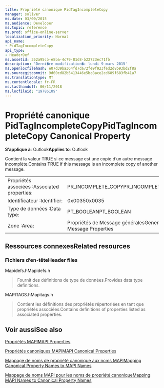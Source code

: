 ```yaml
---
title: Propriété canonique PidTagIncompleteCopy
manager: soliver
ms.date: 03/09/2015
ms.audience: Developer
ms.topic: reference
ms.prod: office-online-server
localization_priority: Normal
api_name:
- PidTagIncompleteCopy
api_type:
- HeaderDef
ms.assetid: 352a95cb-e8ba-4c79-81d8-b22723ec71fb
description: 'Derni�re modification�: lundi 9 mars 2015'
ms.openlocfilehash: e07d39ba364fd7da72fe9f923fed2d8b93bd2f8a
ms.sourcegitcommit: 9d60cd82b5413446e5bc8ace2cd689f683fb41a7
ms.translationtype: MT
ms.contentlocale: fr-FR
ms.lasthandoff: 06/11/2018
ms.locfileid: "19786109"
---
```

# <a name="pidtagincompletecopy-canonical-property"></a><span data-ttu-id="4316a-103">Propriété canonique PidTagIncompleteCopy</span><span class="sxs-lookup"><span data-stu-id="4316a-103">PidTagIncompleteCopy Canonical Property</span></span>

  
  
<span data-ttu-id="4316a-104">**S’applique à**: Outlook</span><span class="sxs-lookup"><span data-stu-id="4316a-104">**Applies to**: Outlook</span></span> 
  
<span data-ttu-id="4316a-105">Contient la valeur TRUE si ce message est une copie d’un autre message incomplète.</span><span class="sxs-lookup"><span data-stu-id="4316a-105">Contains TRUE if this message is an incomplete copy of another message.</span></span>
  
|||
|:-----|:-----|
|<span data-ttu-id="4316a-106">Propriétés associées :</span><span class="sxs-lookup"><span data-stu-id="4316a-106">Associated properties:</span></span>  <br/> |<span data-ttu-id="4316a-107">PR_INCOMPLETE_COPY</span><span class="sxs-lookup"><span data-stu-id="4316a-107">PR_INCOMPLETE_COPY</span></span>  <br/> |
|<span data-ttu-id="4316a-108">Identificateur :</span><span class="sxs-lookup"><span data-stu-id="4316a-108">Identifier:</span></span>  <br/> |<span data-ttu-id="4316a-109">0x0035</span><span class="sxs-lookup"><span data-stu-id="4316a-109">0x0035</span></span>  <br/> |
|<span data-ttu-id="4316a-110">Type de données :</span><span class="sxs-lookup"><span data-stu-id="4316a-110">Data type:</span></span>  <br/> |<span data-ttu-id="4316a-111">PT_BOOLEAN</span><span class="sxs-lookup"><span data-stu-id="4316a-111">PT_BOOLEAN</span></span>  <br/> |
|<span data-ttu-id="4316a-112">Zone :</span><span class="sxs-lookup"><span data-stu-id="4316a-112">Area:</span></span>  <br/> |<span data-ttu-id="4316a-113">Propriétés de Message générales</span><span class="sxs-lookup"><span data-stu-id="4316a-113">General Message Properties</span></span>  <br/> |
   
## <a name="related-resources"></a><span data-ttu-id="4316a-114">Ressources connexes</span><span class="sxs-lookup"><span data-stu-id="4316a-114">Related resources</span></span>

### <a name="header-files"></a><span data-ttu-id="4316a-115">Fichiers d’en-tête</span><span class="sxs-lookup"><span data-stu-id="4316a-115">Header files</span></span>

<span data-ttu-id="4316a-116">Mapidefs.h</span><span class="sxs-lookup"><span data-stu-id="4316a-116">Mapidefs.h</span></span>
  
> <span data-ttu-id="4316a-117">Fournit des définitions de type de données.</span><span class="sxs-lookup"><span data-stu-id="4316a-117">Provides data type definitions.</span></span>
    
<span data-ttu-id="4316a-118">MAPITAGS.h</span><span class="sxs-lookup"><span data-stu-id="4316a-118">Mapitags.h</span></span>
  
> <span data-ttu-id="4316a-119">Contient les définitions des propriétés répertoriées en tant que propriétés associées.</span><span class="sxs-lookup"><span data-stu-id="4316a-119">Contains definitions of properties listed as associated properties.</span></span>
    
## <a name="see-also"></a><span data-ttu-id="4316a-120">Voir aussi</span><span class="sxs-lookup"><span data-stu-id="4316a-120">See also</span></span>



[<span data-ttu-id="4316a-121">Propriétés MAPI</span><span class="sxs-lookup"><span data-stu-id="4316a-121">MAPI Properties</span></span>](mapi-properties.md)
  
[<span data-ttu-id="4316a-122">Propriétés canoniques MAPI</span><span class="sxs-lookup"><span data-stu-id="4316a-122">MAPI Canonical Properties</span></span>](mapi-canonical-properties.md)
  
[<span data-ttu-id="4316a-123">Mappage de noms de propriété canonique aux noms MAPI</span><span class="sxs-lookup"><span data-stu-id="4316a-123">Mapping Canonical Property Names to MAPI Names</span></span>](mapping-canonical-property-names-to-mapi-names.md)
  
[<span data-ttu-id="4316a-124">Mappage de noms MAPI pour les noms de propriété canonique</span><span class="sxs-lookup"><span data-stu-id="4316a-124">Mapping MAPI Names to Canonical Property Names</span></span>](mapping-mapi-names-to-canonical-property-names.md)


